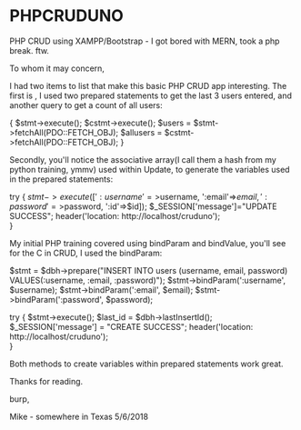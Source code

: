 # PHPCRUDUNO
PHP CRUD using XAMPP/Bootstrap - I got bored with MERN, took a php break. ftw.

To whom it may concern,

I had two items to list that make this basic PHP CRUD app interesting. The first is , I used two prepared statements to get the last 3 users
entered, and another query to get a count of all users:

{
     $stmt->execute();
     $cstmt->execute();
     $users = $stmt->fetchAll(PDO::FETCH_OBJ);
     $allusers = $cstmt->fetchAll(PDO::FETCH_OBJ);
}

Secondly, you'll notice the associative array(I call them a hash from my python training, ymmv) used within Update, to generate the variables used in
the prepared statements:



try {
    $stmt->execute([':username'=>$username, ':email'=>$email, ':password'=>$password, ':id'=>$id]);
    $_SESSION['message']="UPDATE SUCCESS";
    header('location: http://localhost/cruduno');    
}

My initial PHP training covered using bindParam and bindValue, you'll see for the C in CRUD, I used the bindParam:

$stmt = $dbh->prepare("INSERT INTO users (username, email, password) VALUES(:username, :email, :password)");
$stmt->bindParam(':username', $username);
$stmt->bindParam(':email', $email);
$stmt->bindParam(':password', $password);

try {
    $stmt->execute();
    $last_id = $dbh->lastInsertId();
    $_SESSION['message'] = "CREATE SUCCESS";
    header('location: http://localhost/cruduno');    
}

Both methods to create variables within prepared statements work great.

Thanks for reading.

burp,

Mike - somewhere in Texas 5/6/2018
